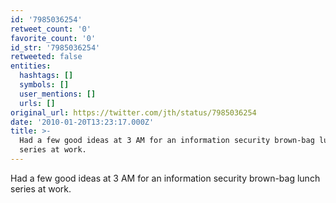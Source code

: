 ```yaml
---
id: '7985036254'
retweet_count: '0'
favorite_count: '0'
id_str: '7985036254'
retweeted: false
entities:
  hashtags: []
  symbols: []
  user_mentions: []
  urls: []
original_url: https://twitter.com/jth/status/7985036254
date: '2010-01-20T13:23:17.000Z'
title: >-
  Had a few good ideas at 3 AM for an information security brown-bag lunch
  series at work.
---
```


Had a few good ideas at 3 AM for an information security brown-bag lunch series at work.